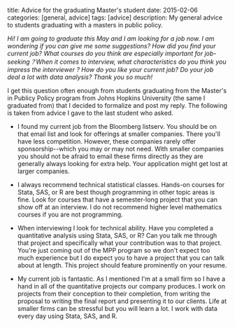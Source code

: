 title: Advice for the graduating Master's student
date: 2015-02-06
categories: [general, advice]
tags: [advice]
description: My general advice to students graduating with a masters in public policy.

*Hi! I am going to graduate this May and I am looking for a job now. I am wondering if you can give me some suggestions? How did you find your current job? What courses do you think are especially important for job-seeking？When it comes to interview, what characteristics do you think you impress the interviewer ? How do you like your current job? Do your job deal a lot with data analysis? 
Thank you so much!*

I get this question often enough from students graduating from the
Master's in Publicy Policy program from Johns Hopkins University (the
same I graduated from) that I decided to formalize and post
my reply. The following is taken from advice I gave to the last student who asked.

* I found my current job from the Bloomberg listserv. You should be on that email list and look for offerings at smaller companies. There you'll have less competition. However, these companies rarely offer sponsorship--which you may or may not need. With smaller companies you should not be afraid to email these firms directly as they are generally always looking for extra help. Your application might get lost at larger companies.

* I always recommend technical statistical classes. Hands-on courses for Stata, SAS, or R are best though programming in other topic areas is fine. Look for courses that have a semester-long project that you can show off at an interview. I do not recommend higher level mathematics courses if you are not programming. 

* When interviewing I look for technical ability. Have you completed a quantitative analysis using Stata, SAS, or R? Can you talk me through that project and specifically what your contribution was to that project. You're just coming out of the MPP program so we don't expect too much experience but I do expect you to have a project that you can talk about at length. This project should feature prominently on your resume. 

* My current job is fantastic. As I mentioned I'm at a small firm so I have a hand in all of the quantitative projects our company produces. I work on projects from their conception to their completion, from writing the proposal to writing the final report and presenting it to our clients. Life at smaller firms can be stressful but you will learn a lot. I work with data every day using Stata, SAS, and R. 

